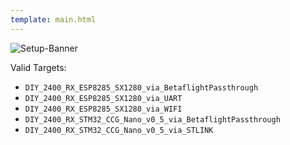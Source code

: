 ```yaml
---
template: main.html
---
```


![Setup-Banner](https://raw.githubusercontent.com/ExpressLRS/ExpressLRS-hardware/master/img/quick-start.png)

Valid Targets:

- `DIY_2400_RX_ESP8285_SX1280_via_BetaflightPassthrough`
- `DIY_2400_RX_ESP8285_SX1280_via_UART`
- `DIY_2400_RX_ESP8285_SX1280_via_WIFI`
- `DIY_2400_RX_STM32_CCG_Nano_v0_5_via_BetaflightPassthrough`
- `DIY_2400_RX_STM32_CCG_Nano_v0_5_via_STLINK`